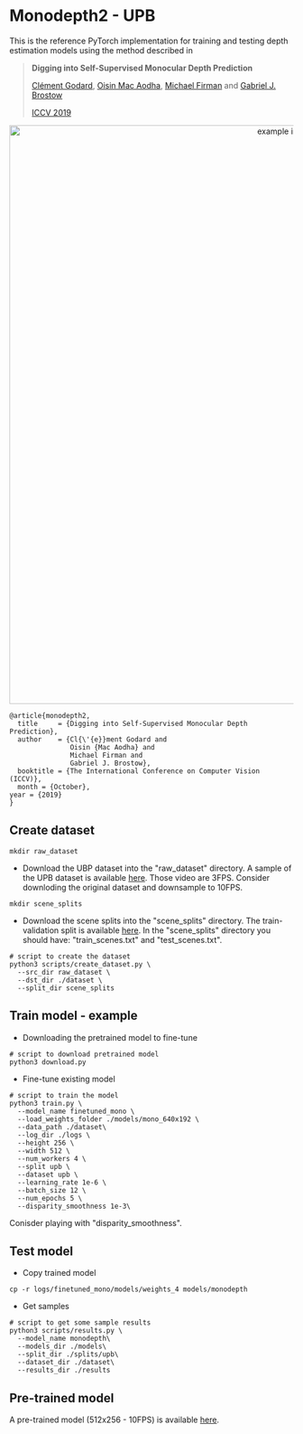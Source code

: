 # Monodepth2 - UPB

This is the reference PyTorch implementation for training and testing depth estimation models using the method described in

> **Digging into Self-Supervised Monocular Depth Prediction**
>
> [Clément Godard](http://www0.cs.ucl.ac.uk/staff/C.Godard/), [Oisin Mac Aodha](http://vision.caltech.edu/~macaodha/), [Michael Firman](http://www.michaelfirman.co.uk) and [Gabriel J. Brostow](http://www0.cs.ucl.ac.uk/staff/g.brostow/)  
>
> [ICCV 2019](https://arxiv.org/abs/1806.01260)

<p align="center">
  <img src="sample/sample.gif" alt="example input output gif" width="1024" />
</p>

```
@article{monodepth2,
  title     = {Digging into Self-Supervised Monocular Depth Prediction},
  author    = {Cl{\'{e}}ment Godard and
               Oisin {Mac Aodha} and
               Michael Firman and
               Gabriel J. Brostow},
  booktitle = {The International Conference on Computer Vision (ICCV)},
  month = {October},
year = {2019}
}
```


## Create dataset

```shell
mkdir raw_dataset
```

* Download the UBP dataset into the "raw_dataset" directory. A sample of the UPB dataset is available <a href="https://drive.google.com/drive/folders/1p_2-_Xo-Wd9MCnkYqPfGyKs2BnbeApqn?usp=sharing">here</a>. Those video are 3FPS. Consider downloding the original dataset and downsample to 10FPS.

```shell
mkdir scene_splits
```

* Download the scene splits into the "scene_splits" directory. The train-validation split is available <a href="https://github.com/RobertSamoilescu/UPB-Dataset-Split">here</a>.
In the "scene_splits" directory you should have: "train_scenes.txt" and "test_scenes.txt".


```shell
# script to create the dataset
python3 scripts/create_dataset.py \
  --src_dir raw_dataset \
  --dst_dir ./dataset \
  --split_dir scene_splits
```

## Train model - example

* Downloading the pretrained model to fine-tune

```shell
# script to download pretrained model
python3 download.py
````

* Fine-tune existing model

```shell
# script to train the model
python3 train.py \
  --model_name finetuned_mono \
  --load_weights_folder ./models/mono_640x192 \
  --data_path ./dataset\
  --log_dir ./logs \
  --height 256 \
  --width 512 \
  --num_workers 4 \
  --split upb \
  --dataset upb \
  --learning_rate 1e-6 \
  --batch_size 12 \
  --num_epochs 5 \
  --disparity_smoothness 1e-3\
```
Conisder playing with "disparity_smoothness".

## Test model
* Copy trained model
```shell
cp -r logs/finetuned_mono/models/weights_4 models/monodepth
```

* Get samples
```shell
# script to get some sample results
python3 scripts/results.py \
  --model_name monodepth\
  --models_dir ./models\
  --split_dir ./splits/upb\
  --dataset_dir ./dataset\
  --results_dir ./results

```

## Pre-trained model
A pre-trained model (512x256 - 10FPS) is available <a href='https://drive.google.com/drive/folders/18kTR4PaRlQIeEFJ2gNkiXYnFcTfyrRNH?usp=sharing'>here</a>.
